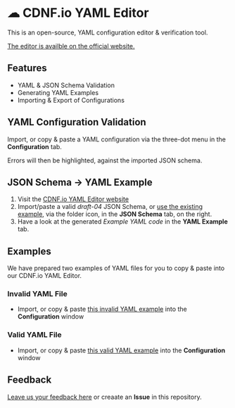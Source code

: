 # ☁ CDNF.io YAML Editor

This is an open-source, YAML configuration editor & verification tool.

[The editor is availble on the official website.](https://pantheontech.github.io/cdnf-editor/)

## Features

* YAML & JSON Schema Validation
* Generating YAML Examples
* Importing & Export of Configurations

## YAML Configuration Validation
Import, or copy & paste a YAML configuration via the three-dot menu in the __Configuration__ tab.

Errors will then be highlighted, against the imported JSON schema. 

## JSON Schema → YAML Example

1. Visit the [CDNF.io YAML Editor website](https://pantheontech.github.io/cdnf-editor/)
2. Import/paste a valid _draft-04_ JSON Schema, or [use the existing example](/examples/schema.json), via the folder icon, in the __JSON Schema__ tab, on the right.
3. Have a look at the generated _Example YAML code_ in the __YAML Example__ tab.

## Examples
We have prepared two examples of YAML files for you to copy & paste into our CDNF.io YAML Editor.

### Invalid YAML File
* Import, or copy & paste [this invalid YAML example](/examples/invalid-yaml.yaml) into the __Configuration__ window

### Valid YAML File
* Import, or copy & paste [this valid YAML example](/examples/valid-yaml.yaml) into the __Configuration__ window

## Feedback
[Leave us your feedback here](https://cdnf.io/contact/) or creaate an __Issue__ in this repository.
